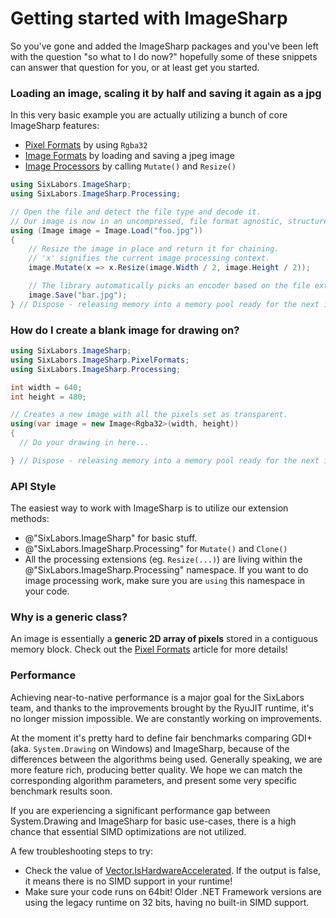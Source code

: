 # Getting started with ImageSharp
So you've gone and added the ImageSharp packages and you've been left with the question "so what to I do now?" hopefully some of these snippets can answer that question for you, or at least get you started.

### Loading an image, scaling it by half and saving it again as a jpg
In this very basic example you are actually utilizing a bunch of core ImageSharp features:
- [Pixel Formats](PixelFormats.md) by using `Rgba32`
- [Image Formats](ImageFormats.md) by loading and saving a jpeg image
- [Image Processors](Processing.md) by calling `Mutate()` and `Resize()`

```c#
using SixLabors.ImageSharp;
using SixLabors.ImageSharp.Processing;

// Open the file and detect the file type and decode it.
// Our image is now in an uncompressed, file format agnostic, structure in-memory as a series of pixels.
using (Image image = Image.Load("foo.jpg")) 
{
    // Resize the image in place and return it for chaining.
    // 'x' signifies the current image processing context.
    image.Mutate(x => x.Resize(image.Width / 2, image.Height / 2)); 

    // The library automatically picks an encoder based on the file extensions then encodes and write the data to disk.
    image.Save("bar.jpg"); 
} // Dispose - releasing memory into a memory pool ready for the next image you wish to process.
```

### How do I create a blank image for drawing on?
```c#
using SixLabors.ImageSharp;
using SixLabors.ImageSharp.PixelFormats;
using SixLabors.ImageSharp.Processing;

int width = 640;
int height = 480;

// Creates a new image with all the pixels set as transparent. 
using(var image = new Image<Rgba32>(width, height)) 
{
  // Do your drawing in here...

} // Dispose - releasing memory into a memory pool ready for the next image you wish to process.
```

### API Style
The easiest way to work with ImageSharp is to utilize our extension methods:
- @"SixLabors.ImageSharp" for basic stuff.
- @"SixLabors.ImageSharp.Processing" for `Mutate()` and `Clone()` 
- All the processing extensions (eg. `Resize(...)`) are living within the @"SixLabors.ImageSharp.Processing" namespace. 
If you want to do image processing work, make sure you are `using` this namespace in your code.

### Why is [](xref:SixLabors.ImageSharp.Image`1?displayProperty=name) a generic class?
An image is essentially a **generic 2D array of pixels** stored in a contiguous memory block. Check out the [Pixel Formats](PixelFormats.md) article for more details!

### Performance
Achieving near-to-native performance is a major goal for the SixLabors team, and thanks to the improvements brought by the RyuJIT runtime, it's no longer mission impossible. We are constantly working on improvements.

At the moment it's pretty hard to define fair benchmarks comparing GDI+ (aka. `System.Drawing` on Windows) and ImageSharp, because of the differences between the algorithms being used. Generally speaking, we are more feature rich, producing better quality. We hope we can match the corresponding algorithm parameters, and present some very specific benchmark results soon.

If you are experiencing a significant performance gap between System.Drawing and ImageSharp for basic use-cases, there is a high chance that essential SIMD optimizations are not utilized. 

A few troubleshooting steps to try:

- Check the value of [Vector.IsHardwareAccelerated](https://docs.microsoft.com/en-us/dotnet/api/system.numerics.vector.ishardwareaccelerated?view=netcore-2.1&viewFallbackFrom=netstandard-2.0#System_Numerics_Vector_IsHardwareAccelerated). If the output is false, it means there is no SIMD support in your runtime!
- Make sure your code runs on 64bit! Older .NET Framework versions are using the legacy runtime on 32 bits, having no built-in SIMD support.
